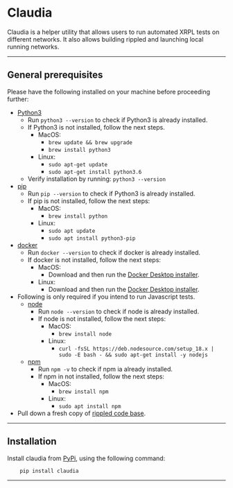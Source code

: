 # Claudia
Claudia is a helper utility that allows users to run automated XRPL tests on different networks. It also allows building rippled and launching local running networks.

---

## General prerequisites
Please have the following installed on your machine before proceeding further:
- [Python3](https://www.python.org/downloads/)
  - Run ```python3 --version``` to check if Python3 is already installed. 
  - If Python3 is not installed, follow the next steps.
    - MacOS:
        - ```brew update && brew upgrade```
        - ```brew install python3```
    - Linux:
      - ```sudo apt-get update```
      - ```sudo apt-get install python3.6```
  - Verify installation by running: ```python3 --version```
- [pip](https://pip.pypa.io/en/stable/installation/)
  - Run ```pip --version``` to check if Python3 is already installed. 
  - If pip is not installed, follow the next steps:
    - MacOS: 
      - ```brew install python```
    - Linux:
      - ```sudo apt update```
      - ```sudo apt install python3-pip```
- [docker](https://docs.docker.com/engine/install/)
  - Run ```docker --version``` to check if docker is already installed.
  - If docker is not installed, follow the next steps:
    - MacOS:
      - Download and then run the [Docker Desktop installer](https://docs.docker.com/desktop/install/mac-install/).
    - Linux:
      - Download and then run the [Docker Desktop installer](https://docs.docker.com/desktop/install/linux-install/).
-  Following is only required if you intend to run Javascript tests.
   - [node](https://nodejs.org/en/download)
     -  Run ```node --version``` to check if node is already installed.
     -  If node is not installed, follow the next steps:
        - MacOS:
          - ```brew install node```
        - Linux: 
          - ```curl -fsSL https://deb.nodesource.com/setup_18.x | sudo -E bash - && sudo apt-get install -y nodejs```
   - [npm](https://www.npmjs.com/package/download)
     - Run ```npm -v``` to check if npm ia already installed. 
     - If npm in not installed, follow the next steps:
       - MacOS:
         - ```brew install npm```
       - Linux:
         - ```sudo apt install npm```
- Pull down a fresh copy of [rippled code base](https://github.com/XRPLF/rippled).

---

## Installation

Install claudia from [PyPi](https://pypi.org/project/claudia/), using the following command:

        pip install claudia

---
<!-- 
## Build Rippled
    More information coming soon...
---

## Launch Local Network
    More information coming soon...
---

## Run tests
This section contains instructions for running the tests. Please follow the instructions mentioned below:

 - [Install claudia](#installation)
 - From your terminal, run: `claudia`
   - Use `--help` option with the CLI to view supported options.
   - Example Usage:
     - `claudia build`: Builds rippled locally.
     - `claudia network`: Launches local network using Rippled. Needs access to built rippled.
     - `claudia run python`: Runs Python tests on local network. Use `--help` to view other supported options. 
     - `claudia run javascript`: Runs Javascript tests on local network. Use `--help` to view other supported options.  -->
